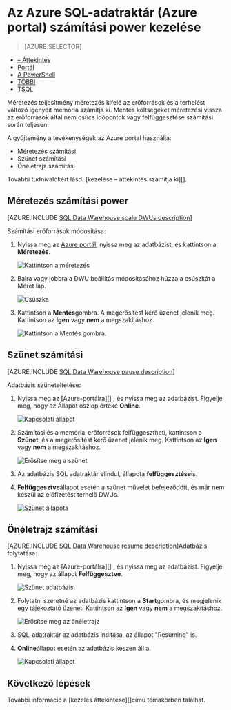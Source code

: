 <properties
   pageTitle="Az Azure SQL-adatraktár (Azure portal) számítási power kezelése |} Microsoft Azure"
   description="Azure portál tevékenységek kezelése a power számítja ki. Méretezés erőforrások eredményhez tartozó DWUs számítja ki. Vagy mutasson az egérrel, és folytathatja a számítási erőforrások költségeinek mentése."
   services="sql-data-warehouse"
   documentationCenter="NA"
   authors="barbkess"
   manager="barbkess"
   editor=""/>

<tags
   ms.service="sql-data-warehouse"
   ms.devlang="NA"
   ms.topic="article"
   ms.tgt_pltfrm="NA"
   ms.workload="data-services"
   ms.date="08/22/2016"
   ms.author="barbkess;sonyama"/>

# <a name="manage-compute-power-in-azure-sql-data-warehouse-azure-portal"></a>Az Azure SQL-adatraktár (Azure portal) számítási power kezelése

> [AZURE.SELECTOR]
- [– Áttekintés](sql-data-warehouse-manage-compute-overview.md)
- [Portál](sql-data-warehouse-manage-compute-portal.md)
- [A PowerShell](sql-data-warehouse-manage-compute-powershell.md)
- [TÖBBI](sql-data-warehouse-manage-compute-rest-api.md)
- [TSQL](sql-data-warehouse-manage-compute-tsql.md)


Méretezés teljesítmény méretezés kifelé az erőforrások és a terhelést változó igényeit memória számítja ki. Mentés költségeket méretezési vissza az erőforrások által nem csúcs időpontok vagy felfüggesztése számítási során teljesen. 

A gyűjtemény a tevékenységek az Azure portal használja:

- Méretezés számítási
- Szünet számítási
- Önéletrajz számítási

További tudnivalókért lásd: [kezelése – áttekintés számítja ki][].

<a name="scale-performance-bk"></a>
<a name="scale-compute-bk"></a>

## <a name="scale-compute-power"></a>Méretezés számítási power

[AZURE.INCLUDE [SQL Data Warehouse scale DWUs description](../../includes/sql-data-warehouse-scale-dwus-description.md)]

Számítási erőforrások módosítása:

1. Nyissa meg az [Azure portál][], nyissa meg az adatbázist, és kattintson a **Méretezés**.

    ![Kattintson a méretezés][1]

1. Balra vagy jobbra a DWU beállítás módosításához húzza a csúszkát a Méret lap.

    ![Csúszka][2]

1. Kattintson a **Mentés**gombra. A megerősítést kérő üzenet jelenik meg. Kattintson az **Igen** vagy **nem** a megszakításhoz.

    ![Kattintson a Mentés gombra.][3]

<a name="pause-compute-bk"></a>

## <a name="pause-compute"></a>Szünet számítási

[AZURE.INCLUDE [SQL Data Warehouse pause description](../../includes/sql-data-warehouse-pause-description.md)]

Adatbázis szüneteltetése:

1. Nyissa meg az [Azure-portálra][] , és nyissa meg az adatbázist. Figyelje meg, hogy az Állapot oszlop értéke **Online**. 

    ![Kapcsolati állapot][6]

1. Számítási és a memória-erőforrások felfüggesztheti, kattintson a **Szünet**, és a megerősítést kérő üzenet jelenik meg. Kattintson az **Igen** vagy **nem** a megszakításhoz.

    ![Erősítse meg a szünet][7]

1. Az adatbázis SQL adatraktár elindul, állapota **felfüggesztése**is.
2. **Felfüggesztve**állapot esetén a szünet művelet befejeződött, és már nem készül az előfizetést terhelő DWUs.

    ![Szünet állapota][4]

<a name="resume-compute-bk"></a>

## <a name="resume-compute"></a>Önéletrajz számítási

[AZURE.INCLUDE [SQL Data Warehouse resume description](../../includes/sql-data-warehouse-resume-description.md)]Adatbázis folytatása:

1. Nyissa meg az [Azure-portálra][] , és nyissa meg az adatbázist. Figyelje meg, hogy az állapot **Felfüggesztve**. 

    ![Szünet adatbázis][4]

1. Folytatni szeretné az adatbázis kattintson a **Start**gombra, és megjelenik egy tájékoztató üzenet. Kattintson az **Igen** vagy **nem** a megszakításhoz.

    ![Erősítse meg az önéletrajz][5]

1. SQL-adatraktár az adatbázis indítása, az állapot "Resuming" is.
2. **Online**állapot esetén az adatbázis készen áll a.

    ![Kapcsolati állapot][6]

<a name="next-steps-bk"></a>

## <a name="next-steps"></a>Következő lépések
További információ a [kezelés áttekintése][]című témakörben találhat.

<!--Image references-->
[1]: ./media/sql-data-warehouse-manage-compute-portal/click-scale.png
[2]: ./media/sql-data-warehouse-manage-compute-portal/move-slider.png
[3]: ./media/sql-data-warehouse-manage-compute-portal/click-save.png
[4]: ./media/sql-data-warehouse-manage-compute-portal/resume-database.png
[5]: ./media/sql-data-warehouse-manage-compute-portal/resume-confirm.png
[6]: ./media/sql-data-warehouse-manage-compute-portal/pause-database.png
[7]: ./media/sql-data-warehouse-manage-compute-portal/pause-confirm.png

<!--Article references-->
[Kezelés – áttekintés]: ./sql-data-warehouse-overview-manage.md
[Kezelni a számítási – áttekintés]: ./sql-data-warehouse-manage-compute-overview.md

<!--MSDN references-->


<!--Other Web references-->

[Azure portál]: http://portal.azure.com/
